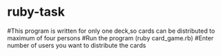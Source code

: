 # ruby-task

#This program is written for only one deck,so cards can be distributed to maximum of four persons
#Run the program (ruby card_game.rb)
#Enter number of users you want to distribute the cards

